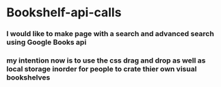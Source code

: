 # Bookshelf-api-calls
### I would like to make page with a search and advanced search using Google Books api

### my intention now is to use the css drag and drop as well as local storage inorder for people to crate thier own visual bookshelves
